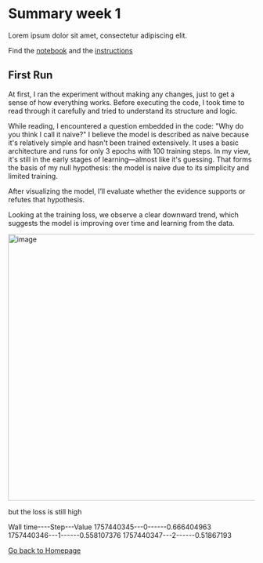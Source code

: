 # Summary week 1
Lorem ipsum dolor sit amet, consectetur adipiscing elit.

Find the [notebook](./notebook.ipynb) and the [instructions](./instructions.md)

## First Run

At first, I ran the experiment without making any changes, just to get a sense of how everything works. Before executing the code, I took time to read through it carefully and tried to understand its structure and logic.

While reading, I encountered a question embedded in the code: "Why do you think I call it naive?" I believe the model is described as naive because it's relatively simple and hasn't been trained extensively. It uses a basic architecture and runs for only 3 epochs with 100 training steps. In my view, it's still in the early stages of learning—almost like it's guessing. That forms the basis of my null hypothesis: the model is naive due to its simplicity and limited training.

After visualizing the model, I’ll evaluate whether the evidence supports or refutes that hypothesis.

Looking at the training loss, we observe a clear downward trend, which suggests the model is improving over time and learning from the data.

<img width="1726" height="544" alt="image" src="https://github.com/user-attachments/assets/95c04cf8-9f11-4c9c-b422-edb7112f462d" />

but the loss is still high

Wall time----Step---Value
1757440345---0------0.666404963
1757440346---1------0.558107376
1757440347---2------0.51867193


[Go back to Homepage](../README.md)
